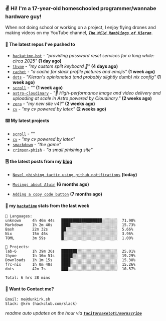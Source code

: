 ### ✌️ Hi! I'm a 17-year-old homeschooled programmer/wannabe hardware guy!

When not doing school or working on a project, I enjoy flying drones and making videos on my YouTube channel, [**_`The Wild Ramblings of Kieran`_**](https://youtube.com/@kieran.rambles).

#### 👷 The latest repos I've pushed to

- [`hackatime-bot`](https://github.com/taciturnaxolotl/hackatime-bot) - _"providing password reset services for a long while: circa 2025"_ **(1 day ago)**
- [`thyme`](https://github.com/taciturnaxolotl/thyme) - _"my custom split keyboard 🫶"_ **(4 days ago)**
- [`cachet`](https://github.com/taciturnaxolotl/cachet) - _"a cache for slack profile pictures and emojis"_ **(1 week ago)**
- [`dots`](https://github.com/taciturnaxolotl/dots) - _"Kieran's opinionated (and probably slightly dumb) nix config"_ **(1 week ago)**
- [`scroll`](https://github.com/taciturnaxolotl/scroll) - _""_ **(1 week ago)**
- [`astro-cloudinary`](https://github.com/cloudinary-community/astro-cloudinary) - _"🚀 High-performance image and video delivery and uploading at scale in Astro powered by Cloudinary."_ **(2 weeks ago)**
- [`zera`](https://github.com/taciturnaxolotl/zera) - _"my new site v4?"_ **(2 weeks ago)**
- [`cv`](https://github.com/taciturnaxolotl/cv) - _"my cv powered by latex"_ **(2 weeks ago)**

#### ⌨️ My latest projects

- [`scroll`](https://github.com/taciturnaxolotl/scroll) - _""_
- [`cv`](https://github.com/taciturnaxolotl/cv) - _"my cv powered by latex"_
- [`smackdown`](https://github.com/taciturnaxolotl/smackdown) - _"the game"_
- [`crimson-phish`](https://github.com/taciturnaxolotl/crimson-phish) - _"a small phishing site"_

#### 🗒️ the latest posts from my [blog](https://dunkirk.sh)

- [`Novel phishing tactic using github notifications`](https://dunkirk.sh/blog/github-phishing/) **(today)**

- [`Musings about Atuin`](https://dunkirk.sh/blog/atuin/) **(6 months ago)**

- [`Adding a copy code button`](https://dunkirk.sh/blog/adding-a-copy-button/) **(7 months ago)**



#### 📡 my [_`hackatime`_](https://waka.hackclub.com) stats from the last week

```text
💾 Languages:
unknown     4h 46m 44s   ██████████████████░░░░░░░  71.98%
Markdown    1h 2m 40s    ████░░░░░░░░░░░░░░░░░░░░░  15.73%
Bash        22m 32s      ██░░░░░░░░░░░░░░░░░░░░░░░  5.66%
Nix         15m 46s      █░░░░░░░░░░░░░░░░░░░░░░░░  3.96%
TOML        3m 59s       █░░░░░░░░░░░░░░░░░░░░░░░░  1.00%

💼 Projects:
lab-6       1h 39m 36s   ███████░░░░░░░░░░░░░░░░░░  25.01%
thyme       1h 16m 51s   █████░░░░░░░░░░░░░░░░░░░░  19.29%
Downloads   1h 1m 15s    ████░░░░░░░░░░░░░░░░░░░░░  15.38%
frc-nix     1h 0m 48s    ████░░░░░░░░░░░░░░░░░░░░░  15.26%
dots        42m 7s       ███░░░░░░░░░░░░░░░░░░░░░░  10.57%

Total: 6 hrs 38 mins
```

#### 📮 Want to Contact me?

```text
Email: me@dunkirk.sh
Slack: @krn (hackclub.com/slack)
```

_readme auto updates on the hour via [**`taciturnaxolotl/markscribe`**](https://github.com/taciturnaxolotl/markscribe)_
